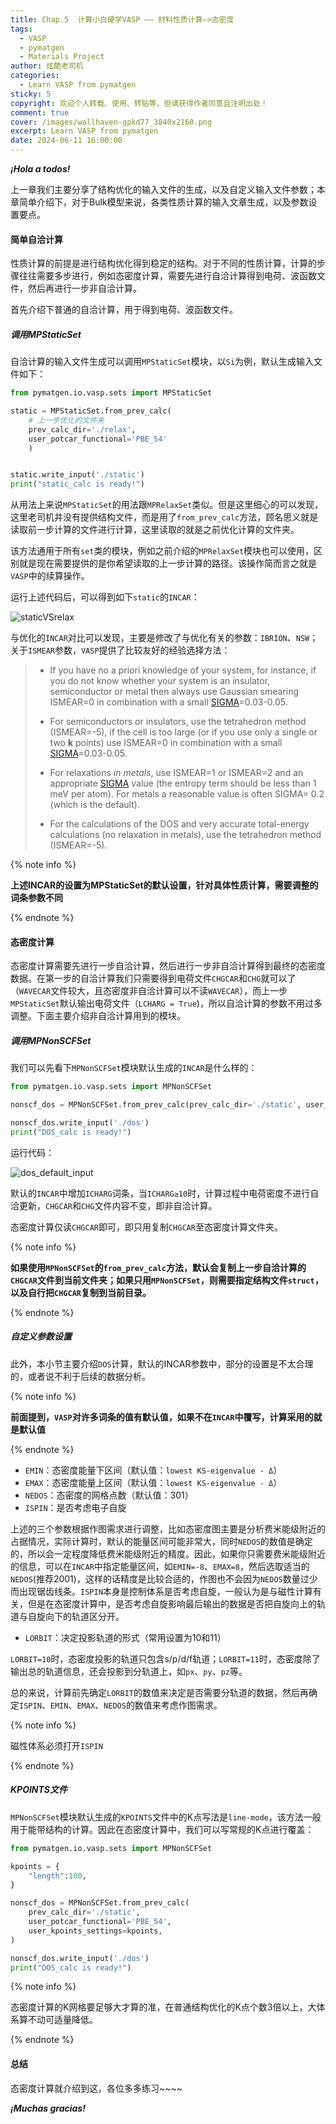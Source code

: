 ```yaml
---
title: Chap.5  计算小白硬学VASP —— 材料性质计算—>态密度
tags:
  - VASP
  - pymatgen
  - Materials Project
author: 炫酷老司机
categories:
  - Learn VASP from pymatgen
sticky: 5
copyright: 欢迎个人转载、使用、转贴等，但请获得作者同意且注明出处！
comment: true
cover: /images/wallhaven-gpkd77_3840x2160.png
excerpt: Learn VASP from pymatgen
date: 2024-06-11 16:00:00
---
```



***¡Hola a todos!***

上一章我们主要分享了结构优化的输入文件的生成，以及自定义输入文件参数；本章简单介绍下，对于Bulk模型来说，各类性质计算的输入文章生成，以及参数设置要点。

#### 简单自洽计算

性质计算的前提是进行结构优化得到稳定的结构。对于不同的性质计算，计算的步骤往往需要多步进行，例如态密度计算，需要先进行自洽计算得到电荷、波函数文件，然后再进行一步非自洽计算。

首先介绍下普通的自洽计算，用于得到电荷、波函数文件。

##### 调用MPStaticSet

自洽计算的输入文件生成可以调用`MPStaticSet`模块，以`Si`为例，默认生成输入文件如下：

```python
from pymatgen.io.vasp.sets import MPStaticSet

static = MPStaticSet.from_prev_calc(
    # 上一步优化的文件夹
    prev_calc_dir='./relax',
    user_potcar_functional='PBE_54'
	)


static.write_input('./static')
print("static_calc is ready!")
```

从用法上来说`MPStaticSet`的用法跟`MPRelaxSet`类似。但是这里细心的可以发现，这里老司机并没有提供结构文件，而是用了`from_prev_calc`方法，顾名思义就是读取前一步计算的文件进行计算，这里读取的就是之前优化计算的文件夹。

该方法通用于所有`set`类的模块，例如之前介绍的`MPRelaxSet`模块也可以使用，区别就是现在需要提供的是你希望读取的上一步计算的路径。该操作简而言之就是`VASP`中的续算操作。

运行上述代码后，可以得到如下`static`的`INCAR`：

![staticVSrelax](Learn-VASP-from-pymatgen-5/staticVSrelax.png)

与优化的`INCAR`对比可以发现，主要是修改了与优化有关的参数：`IBRION`、`NSW`；关于`ISMEAR`参数，`VASP`提供了比较友好的经验选择方法：

> - If you have no a priori knowledge of your system, for instance, if you do not know whether your system is an insulator, semiconductor or metal then always use Gaussian smearing ISMEAR=0 in combination with a small [SIGMA](https://www.vasp.at/wiki/index.php/SIGMA)=0.03-0.05.
>
> - For semiconductors or insulators, use the tetrahedron method (ISMEAR=-5), if the cell is too large (or if you use only a single or two **k** points) use ISMEAR=0 in combination with a small [SIGMA](https://www.vasp.at/wiki/index.php/SIGMA)=0.03-0.05.
>
> - For relaxations *in metals*, use ISMEAR=1 or ISMEAR=2 and an appropriate [SIGMA](https://www.vasp.at/wiki/index.php/SIGMA) value (the entropy term should be less than 1 meV per atom). For metals a reasonable value is often SIGMA= 0.2 (which is the default).
>
> - For the calculations of the DOS and very accurate total-energy calculations (no relaxation in metals), use the tetrahedron method (ISMEAR=-5).

{% note info %}

**上述INCAR的设置为MPStaticSet的默认设置，针对具体性质计算，需要调整的词条参数不同**

{% endnote %}

#### 态密度计算

态密度计算需要先进行一步自洽计算，然后进行一步非自洽计算得到最终的态密度数据。在第一步的自洽计算我们只需要得到电荷文件`CHGCAR`和`CHG`就可以了（`WAVECAR`文件较大，且态密度非自洽计算可以不读`WAVECAR`），而上一步`MPStaticSet`默认输出电荷文件（`LCHARG = True`)，所以自洽计算的参数不用过多调整。下面主要介绍非自洽计算用到的模块。

##### 调用MPNonSCFSet

我们可以先看下`MPNonSCFSet`模块默认生成的`INCAR`是什么样的：

```python
from pymatgen.io.vasp.sets import MPNonSCFSet

nonscf_dos = MPNonSCFSet.from_prev_calc(prev_calc_dir='./static', user_potcar_functional='PBE_54')

nonscf_dos.write_input('./dos')
print("DOS_calc is ready!")
```

运行代码：

![dos_default_input](Learn-VASP-from-pymatgen-5/dos_default_input.png)

默认的`INCAR`中增加`ICHARG`词条，当`ICHARG≥10`时，计算过程中电荷密度不进行自洽更新，`CHGCAR`和`CHG`文件内容不变，即非自洽计算。

态密度计算仅读`CHGCAR`即可，即只用复制`CHGCAR`至态密度计算文件夹。

{% note info %}

**如果使用`MPNonSCFSet`的`from_prev_calc`方法，默认会复制上一步自洽计算的`CHGCAR`文件到当前文件夹；如果只用`MPNonSCFSet`，则需要指定结构文件`struct`，以及自行把`CHGCAR`复制到当前目录。**

{% endnote %}

##### 自定义参数设置

此外，本小节主要介绍`DOS`计算，默认的INCAR参数中，部分的设置是不太合理的，或者说不利于后续的数据分析。

{% note info %}

**前面提到，`VASP`对许多词条的值有默认值，如果不在`INCAR`中覆写，计算采用的就是默认值**

{% endnote %}

- `EMIN`：态密度能量下区间（默认值：`lowest KS-eigenvalue - Δ`）
- `EMAX`：态密度能量上区间（默认值：`lowest KS-eigenvalue - Δ`）
- `NEDOS`：态密度的网格点数（默认值：301）
- `ISPIN`：是否考虑电子自旋

上述的三个参数根据作图需求进行调整，比如态密度图主要是分析费米能级附近的占据情况，实际计算时，默认的能量区间可能非常大，同时`NEDOS`的数值是确定的，所以会一定程度降低费米能级附近的精度。因此，如果你只需要费米能级附近的信息，可以在`INCAR`中指定能量区间，如`EMIN=-8`、`EMAX=8`，然后选取适当的`NEDOS`(推荐2001)，这样的话精度是比较合适的，作图也不会因为`NEDOS`数量过少而出现锯齿线条。`ISPIN`本身是控制体系是否考虑自旋，一般认为是与磁性计算有关，但是在态密度计算中，是否考虑自旋影响最后输出的数据是否把自旋向上的轨道与自旋向下的轨道区分开。

- `LORBIT`：决定投影轨道的形式（常用设置为10和11）

`LORBIT=10`时，态密度投影的轨道只包含s/p/d/f轨道；`LORBIT=11`时，态密度除了输出总的轨道信息，还会投影到分轨道上，如`px`、`py`、`pz`等。

总的来说，计算前先确定`LORBIT`的数值来决定是否需要分轨道的数据，然后再确定`ISPIN`、`EMIN`、`EMAX`、`NEDOS`的数值来考虑作图需求。

{% note info %}

磁性体系必须打开`ISPIN`

{% endnote %}

##### KPOINTS文件

`MPNonSCFSet`模块默认生成的`KPOINTS`文件中的K点写法是`line-mode`，该方法一般用于能带结构的计算。因此在态密度计算中，我们可以写常规的K点进行覆盖：

```python
from pymatgen.io.vasp.sets import MPNonSCFSet

kpoints = {
    "length":100,
}

nonscf_dos = MPNonSCFSet.from_prev_calc(
    prev_calc_dir='./static', 
    user_potcar_functional='PBE_54',
    user_kpoints_settings=kpoints,
)

nonscf_dos.write_input('./dos')
print("DOS_calc is ready!")
```

{% note info %}

态密度计算的K网格要足够大才算的准，在普通结构优化的K点个数3倍以上，大体系算不动可适量降低。

{% endnote %}

#### 总结

态密度计算就介绍到这，各位多多练习~~~~

***¡Muchas gracias!***
